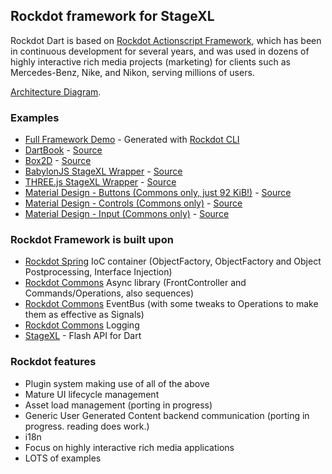 ## Rockdot framework for StageXL

Rockdot Dart is based on [Rockdot Actionscript Framework](https://github.com/block-forest/rockdot), which has been in continuous development for several years,
and was used in dozens of highly interactive rich media projects (marketing) for clients such as Mercedes-Benz, Nike, and Nikon, serving millions of users.

[Architecture Diagram](http://rockdot.sounddesignz.com/template/assets/home/rockdot_spring_architecture.png).

### Examples

* [Full Framework Demo](http://rockdot.sounddesignz.com/template/) - Generated with [Rockdot CLI](https://github.com/block-forest/rockdot-generator)
* [DartBook](http://rockdot.sounddesignz.com/dartbook/) - [Source](https://github.com/nilsdoehring/dartbook)
* [Box2D](http://rockdot.sounddesignz.com/box2d/) - [Source](https://github.com/block-forest/rockdot-physics/tree/master/lib/src/Examples)
* [BabylonJS StageXL Wrapper](http://rockdot.sounddesignz.com/dart/babylonjs-interop/) - [Source](https://github.com/block-forest/babylonjs-dart-facade/tree/master/example)
* [THREE.js StageXL Wrapper](http://rockdot.sounddesignz.com/dart/threejs-interop/) - [Source](https://github.com/block-forest/threejs-dart-facade/tree/master/example)
* [Material Design - Buttons (Commons only, just 92 KiB!)](http://rockdot.sounddesignz.com/stagexl-commons/paper_buttons.html) - [Source](https://github.com/block-forest/rockdot-commons/blob/master/web/material_buttons.dart)
* [Material Design - Controls (Commons only)](http://rockdot.sounddesignz.com/stagexl-commons/paper_radio.html) - [Source](https://github.com/block-forest/rockdot-commons/blob/master/web/material_radio.dart)
* [Material Design - Input (Commons only)](http://rockdot.sounddesignz.com/stagexl-commons/paper_input.html) - [Source](https://github.com/block-forest/rockdot-commons/blob/master/web/material_input.dart)

### Rockdot Framework is built upon
* [Rockdot Spring](https://github.com/block-forest/rockdot-spring) IoC container (ObjectFactory, ObjectFactory and Object Postprocessing, Interface Injection)
* [Rockdot Commons](https://github.com/block-forest/rockdot-commons) Async library (FrontController and Commands/Operations, also sequences)
* [Rockdot Commons](https://github.com/block-forest/rockdot-commons) EventBus (with some tweaks to Operations to make them as effective as Signals)
* [Rockdot Commons](https://github.com/block-forest/rockdot-commons) Logging
* [StageXL](https://github.com/bp74/StageXL) - Flash API for Dart

### Rockdot features
* Plugin system making use of all of the above
* Mature UI lifecycle management
* Asset load management (porting in progress)
* Generic User Generated Content backend communication (porting in progress. reading does work.)
* i18n
* Focus on highly interactive rich media applications
* LOTS of examples